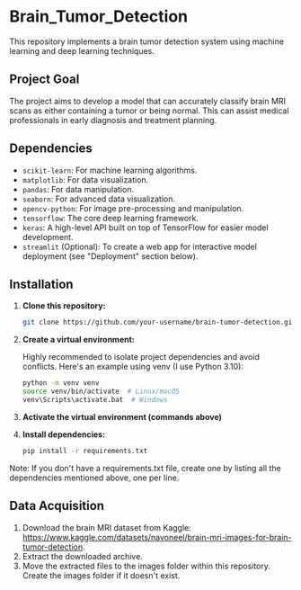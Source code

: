 # Brain_Tumor_Detection

This repository implements a brain tumor detection system using machine learning and deep learning techniques.

## Project Goal

The project aims to develop a model that can accurately classify brain MRI scans as either containing a tumor or being normal. This can assist medical professionals in early diagnosis and treatment planning.

## Dependencies

* `scikit-learn`: For machine learning algorithms.
* `matplotlib`: For data visualization.
* `pandas`: For data manipulation.
* `seaborn`: For advanced data visualization.
* `opencv-python`: For image pre-processing and manipulation.
* `tensorflow`: The core deep learning framework.
* `keras`: A high-level API built on top of TensorFlow for easier model development.
* `streamlit` (Optional): To create a web app for interactive model deployment (see "Deployment" section below).

## Installation

1. **Clone this repository:**

   ```bash
   git clone https://github.com/your-username/brain-tumor-detection.git

2. **Create a virtual environment:**

   Highly recommended to isolate project dependencies and avoid conflicts. Here's an example using venv (I use Python 3.10):
      ```bash
      python -m venv venv
      source venv/bin/activate  # Linux/macOS
      venv\Scripts\activate.bat  # Windows

3. **Activate the virtual environment (commands above)**
4. **Install dependencies:**
      ```bash
      pip install -r requirements.txt
Note: If you don't have a requirements.txt file, create one by listing all the dependencies mentioned above, one per line. 

## Data Acquisition
1. Download the brain MRI dataset from Kaggle: https://www.kaggle.com/datasets/navoneel/brain-mri-images-for-brain-tumor-detection.
2. Extract the downloaded archive.
3. Move the extracted files to the images folder within this repository. Create the images folder if it doesn't exist.


